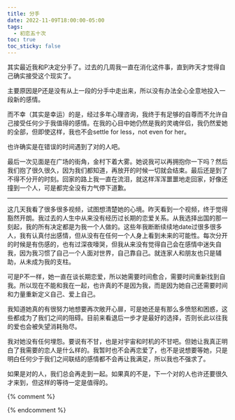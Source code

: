 ```yaml
---
title: 分手
date: 2022-11-09T18:00:00-05:00
tags:
  - 初恋五十次
toc: true
toc_sticky: false
---
```


其实最近我和P决定分手了。过去的几周我一直在消化这件事，直到昨天才觉得自己确实接受这个现实了。

<!--more-->

主要原因是P还是没有从上一段的分手中走出来，所以没有办法全心全意地投入一段新的感情。

而不幸（其实是幸运）的是，经过多年心理咨询，我终于有足够的自尊而不允许自己接受任何少于我值得的感情。在我的心目中她仍然是我的灵魂伴侣，我仍然爱她的全部，但即使这样，我也不会settle for less，not even for her。

也许确实是在错误的时间遇到了对的人吧。

最后一次见面是在广场的街角，金村下着大雾。她说我可以再拥抱你一下吗？然后我们抱了很久很久，因为我们都知道，再放开的时候一切就会结束。最后还是到了不得不分开的时刻。回家的路上我一直在流泪，就这样浑浑噩噩地走回家，好像还撞到一个人，可是都完全没有力气停下道歉。

---

这几天我看了很多很多视频，试图想清楚她的心境。昨天看到一个视频，终于觉得豁然开朗。我过去的人生中从来没有经历过长期的恋爱关系。从我选择出国的那一刻起，我的所有决定都是为我一个人做的。这些年我断断续续地date过很多很多人，我有认真付出感情，但从没有在任何一个人身上看到未来的可能性。每次分开的时候是有伤感的，也有过深夜嚎哭，但我从来没有觉得自己会在感情中迷失自我，因为我习惯了自己一个人面对世界，自己靠自己。就连家人和朋友也只是辅助，从未成为我的支柱。

可是P不一样，她一直在谈长期恋爱，所以她需要时间愈合，需要时间重新找到自我。所以现在不能和我在一起，也许真的不是因为我，而是因为她自己还需要时间和力量重新定义自己、爱上自己。

我知道她真的有很努力地想要再次敞开心扉，可是她还是有那么多愤怒和困惑，这些都成为了我们之间的阻碍。目前来看退后一步才是最好的选择，否则长此以往我的爱也会被失望消耗殆尽。

我对她没有任何埋怨。要说有不甘，也是对宇宙和时机的不甘吧。但她让我真正明白了我需要的恋人是什么样的。我暂时也不会再恋爱了，也不是说想要等她，只是明白任何少于我们之间联结的感情都不会再让我满足，所以我也不强求了。

如果是对的人，我们总会再走到一起。如果真的不是，下一个对的人也许还要很久才来到，但这样的等待一定是值得的。

{% comment %}



{% endcomment %}
